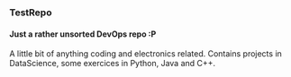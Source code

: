 ### TestRepo
#### Just a rather unsorted DevOps repo :P
A little bit of anything coding and electronics related. Contains projects in DataScience, some exercices in Python, Java and C++.
